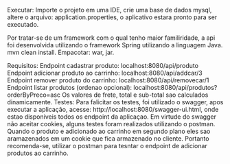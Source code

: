 Executar:
Importe o projeto em uma IDE, crie uma base de dados mysql, altere o arquivo: application.properties, o aplicativo estara pronto para ser executado.

Por  tratar-se de um framework com o qual tenho maior familiridade, a api foi desenvolvida utilizando o framework Spring utilizando a linguagem Java.
mvn clean install.
Empacotar: war, jar.

Requisitos: 
Endpoint cadastrar produto: localhost:8080/api/produto
Endpoint adicionar produto ao carrinho: localhost:8080/api/addcar/3
Endpoint remover produto do carrinho: localhost:8080/api/removecar/1
Endpoint listar produtos (ordenao opcional): localhost:8080/api/produtos?orderByPreco=asc
Os valores de frete, total e sub-total sao calculados dinamicamente.
Testes:  Para falicitar os testes, foi utilizado o swagger, apos executar a aplicação, acesse: http://localhost:8080/swagger-ui.html, onde estao disponiveis todos os endpoint da aplicaçao. Em virtude do swagger não aceitar cookies, alguns testes foram realizados utilizando o postman. Quando o produto e adicionado ao carrinho em segundo plano eles sao aramazenados em um cookie que fica armazenado no cliente. Portanto recomenda-se, utilizar o postman para tesntar o endpoint de adicionar produtos ao carrinho.

